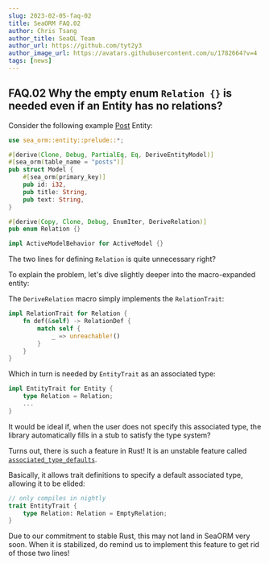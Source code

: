```yaml
---
slug: 2023-02-05-faq-02
title: SeaORM FAQ.02
author: Chris Tsang
author_title: SeaQL Team
author_url: https://github.com/tyt2y3
author_image_url: https://avatars.githubusercontent.com/u/1782664?v=4
tags: [news]
---
```


## FAQ.02 Why the empty enum `Relation {}` is needed even if an Entity has no relations?

Consider the following example [Post](https://github.com/SeaQL/sea-orm/blob/master/examples/actix_example/entity/src/post.rs) Entity:

```rust
use sea_orm::entity::prelude::*;

#[derive(Clone, Debug, PartialEq, Eq, DeriveEntityModel)]
#[sea_orm(table_name = "posts")]
pub struct Model {
    #[sea_orm(primary_key)]
    pub id: i32,
    pub title: String,
    pub text: String,
}

#[derive(Copy, Clone, Debug, EnumIter, DeriveRelation)]
pub enum Relation {}

impl ActiveModelBehavior for ActiveModel {}
```

The two lines for defining `Relation` is quite unnecessary right?

To explain the problem, let's dive slightly deeper into the macro-expanded entity:

The `DeriveRelation` macro simply implements the `RelationTrait`:

```rust
impl RelationTrait for Relation {
    fn def(&self) -> RelationDef {
        match self {
            _ => unreachable!()
        }
    }
}
```

Which in turn is needed by `EntityTrait` as an associated type:

```rust
impl EntityTrait for Entity {
    type Relation = Relation;
    ...
}
```

It would be ideal if, when the user does not specify this associated type, the library automatically fills in a stub to satisfy the type system?

Turns out, there is such a feature in Rust! It is an unstable feature called [`associated_type_defaults`](https://rust-lang.github.io/rfcs/2532-associated-type-defaults.html).

Basically, it allows trait definitions to specify a default associated type, allowing it to be elided:

```rust
// only compiles in nightly
trait EntityTrait {
    type Relation: Relation = EmptyRelation;
}
```

Due to our commitment to stable Rust, this may not land in SeaORM very soon. When it is stabilized, do remind us to implement this feature to get rid of those two lines!